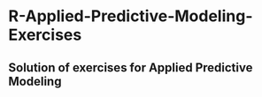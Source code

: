 # R-Applied-Predictive-Modeling-Exercises
<h2>Solution of exercises for Applied Predictive Modeling</h2>
